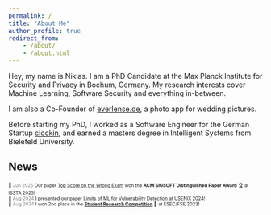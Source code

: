 ```yaml
---
permalink: /
title: "About Me"
author_profile: true
redirect_from:
    - /about/
    - /about.html
---
```


Hey, my name is Niklas. I am a PhD Candidate at the Max Planck Institute for Security and Privacy in Bochum, Germany. My research interests cover Machine Learning, Software Security and everything in-between.

I am also a Co-Founder of [everlense.de](https://www.everlense.de), a photo app for wedding pictures.

Before starting my PhD, I worked as a Software Engineer for the German Startup [clockin](https://www.clockin.de), and earned a masters degree in Intelligent Systems from Bielefeld University.

## News

<span style="font-size: 0.65em;">📰 <font color="gray">Jun 2025</font> Our paper [Top Score on the Wrong Exam](https://niklasrisse.github.io) won the **ACM SIGSOFT Distinguished Paper Award** 🏆 at ISSTA 2025!</span><br>
<span style="font-size: 0.65em;">📰 <font color="gray">Aug 2024</font> I presented our paper [Limits of ML for Vulnerability Detection](https://niklasrisse.github.io) at USENIX 2024!</span><br>
<span style="font-size: 0.65em;">📰 <font color="gray">Aug 2024</font> I won 2nd place in the **[Student Research Competition](https://niklasrisse.github.io)** 🥈 at ESEC/FSE 2023!</span><br>
